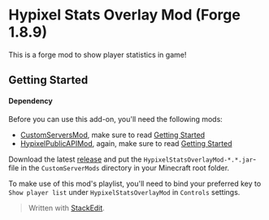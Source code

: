 # Hypixel Stats Overlay Mod (Forge 1.8.9)
This is a forge mod to show player statistics in game!

## Getting Started

#### Dependency
Before you can use this add-on, you'll need the following mods:

- [CustomServersMod](https://github.com/ThomasVDP/MinecraftServerModsFoundation), make sure to read [Getting Started](https://github.com/ThomasVDP/MinecraftServerModsFoundation#getting-started-for-forge-users)
- [HypixelPublicAPIMod](https://github.com/ThomasVDP/HypixelPublicAPIMod), again, make sure to read [Getting Started](https://github.com/ThomasVDP/HypixelPublicAPIMod#getting-started-for-forge-users)


Download the latest [release]() and put the `HypixelStatsOverlayMod-*.*.jar`-file in the `CustomServerMods` directory in your Minecraft root folder.

To make use of this mod's playlist, you'll need to bind your preferred key to `Show player list` under `HypixelStatsOverlayMod` in `Controls` settings.

> Written with [StackEdit](https://stackedit.io/).
